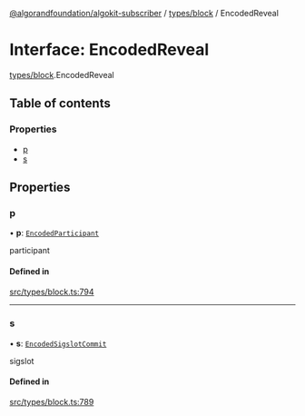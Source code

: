 [@algorandfoundation/algokit-subscriber](../README.md) / [types/block](../modules/types_block.md) / EncodedReveal

# Interface: EncodedReveal

[types/block](../modules/types_block.md).EncodedReveal

## Table of contents

### Properties

- [p](types_block.EncodedReveal.md#p)
- [s](types_block.EncodedReveal.md#s)

## Properties

### p

• **p**: [`EncodedParticipant`](types_block.EncodedParticipant.md)

participant

#### Defined in

[src/types/block.ts:794](https://github.com/algorandfoundation/algokit-subscriber-ts/blob/main/src/types/block.ts#L794)

___

### s

• **s**: [`EncodedSigslotCommit`](types_block.EncodedSigslotCommit.md)

sigslot

#### Defined in

[src/types/block.ts:789](https://github.com/algorandfoundation/algokit-subscriber-ts/blob/main/src/types/block.ts#L789)
